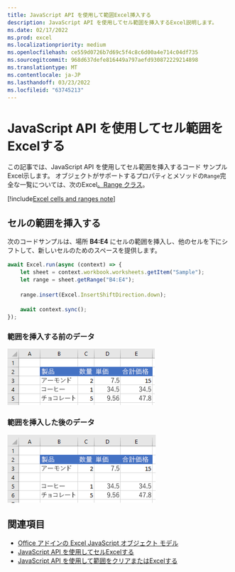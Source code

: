 ```yaml
---
title: JavaScript API を使用して範囲Excel挿入する
description: JavaScript API を使用してセル範囲を挿入するExcel説明します。
ms.date: 02/17/2022
ms.prod: excel
ms.localizationpriority: medium
ms.openlocfilehash: ce559d0726b7d69c5f4c8c6d00a4e714c04df735
ms.sourcegitcommit: 968d637defe816449a797aefd930872229214898
ms.translationtype: MT
ms.contentlocale: ja-JP
ms.lasthandoff: 03/23/2022
ms.locfileid: "63745213"
---
```

# <a name="insert-a-range-of-cells-using-the-excel-javascript-api"></a>JavaScript API を使用してセル範囲をExcelする

この記事では、JavaScript API を使用してセル範囲を挿入するコード サンプルExcel示します。 オブジェクトがサポートするプロパティとメソッドの`Range`完全な一覧については、次のExcel[。Range クラス](/javascript/api/excel/excel.range)。

[!include[Excel cells and ranges note](../includes/note-excel-cells-and-ranges.md)]

## <a name="insert-a-range-of-cells"></a>セルの範囲を挿入する

次のコードサンプルは、場所 **B4:E4** にセルの範囲を挿入し、他のセルを下にシフトして、新しいセルのためのスペースを提供します。

```js
await Excel.run(async (context) => {
    let sheet = context.workbook.worksheets.getItem("Sample");
    let range = sheet.getRange("B4:E4");

    range.insert(Excel.InsertShiftDirection.down);

    await context.sync();
});
```

### <a name="data-before-range-is-inserted"></a>範囲を挿入する前のデータ

![範囲が挿入Excel前のデータ。](../images/excel-ranges-start.png)

### <a name="data-after-range-is-inserted"></a>範囲を挿入した後のデータ

![範囲が挿入Excel後のデータ。](../images/excel-ranges-after-insert.png)

## <a name="see-also"></a>関連項目

- [Office アドインの Excel JavaScript オブジェクト モデル](excel-add-ins-core-concepts.md)
- [JavaScript API を使用してセルExcelする](excel-add-ins-cells.md)
- [JavaScript API を使用して範囲をクリアまたはExcelする](excel-add-ins-ranges-clear-delete.md)
